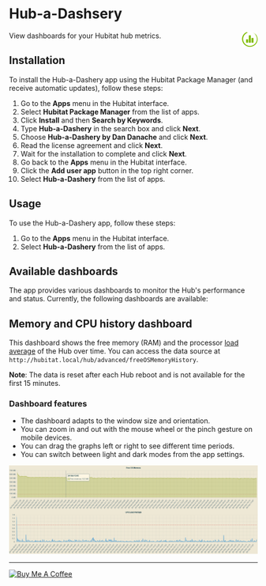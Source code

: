 # Hub-a-Dashsery

<img src="icon.png" style="height: 32px !important; weight: 32px !important; float: right; margin-bottom: 10px">
View dashboards for your Hubitat hub metrics.

## Installation

To install the Hub-a-Dashery app using the Hubitat Package Manager (and receive automatic updates), follow these steps:

1. Go to the **Apps** menu in the Hubitat interface.
2. Select **Hubitat Package Manager** from the list of apps.
3. Click **Install** and then **Search by Keywords**.
4. Type **Hub-a-Dashery** in the search box and click **Next**.
5. Choose **Hub-a-Dashery by Dan Danache** and click **Next**.
6. Read the license agreement and click **Next**.
7. Wait for the installation to complete and click **Next**.
8. Go back to the **Apps** menu in the Hubitat interface.
9. Click the **Add user app** button in the top right corner.
10. Select **Hub-a-Dashery** from the list of apps.

## Usage

To use the Hub-a-Dashery app, follow these steps:

1. Go to the **Apps** menu in the Hubitat interface.
2. Select **Hub-a-Dashery** from the list of apps.

## Available dashboards

The app provides various dashboards to monitor the Hub's performance and status. Currently, the following dashboards are available:

## Memory and CPU history dashboard

This dashboard shows the free memory (RAM) and the processor [load average](https://phoenixnap.com/kb/linux-average-load) of the Hub over time. You can access the data source at `http://hubitat.local/hub/advanced/freeOSMemoryHistory`.

**Note**: The data is reset after each Hub reboot and is not available for the first 15 minutes.

### Dashboard features

- The dashboard adapts to the window size and orientation.
- You can zoom in and out with the mouse wheel or the pinch gesture on mobile devices.
- You can drag the graphs left or right to see different time periods.
- You can switch between light and dark modes from the app settings.

![Hub-a-Dashery](hub-a-dashery.png "Memory and CPU history")


---
[<img src="https://cdn.buymeacoffee.com/buttons/v2/default-yellow.png" alt="Buy Me A Coffee" style="height: 40px !important;width: 162px !important">](https://www.buymeacoffee.com/dandanache)
